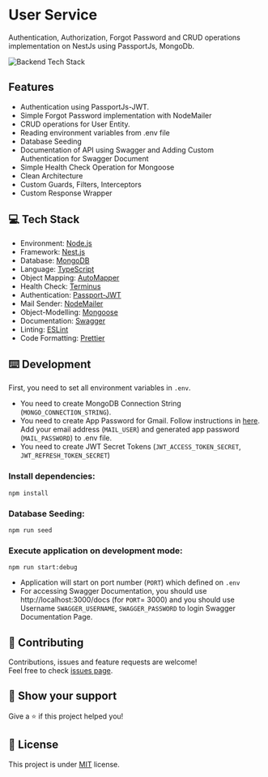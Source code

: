 # User Service
Authentication, Authorization, Forgot Password and CRUD operations implementation on NestJs using PassportJs, MongoDb.

![Backend Tech Stack](https://user-images.githubusercontent.com/61401062/130734976-e6c69175-1738-4841-8e0b-cb0d3b94cd7e.png)

## Features
- Authentication using PassportJs-JWT.
- Simple Forgot Password implementation with NodeMailer
- CRUD operations for User Entity.
- Reading environment variables from .env file
- Database Seeding
- Documentation of API using Swagger and Adding Custom Authentication for Swagger Document
- Simple Health Check Operation for Mongoose
- Clean Architecture
- Custom Guards, Filters, Interceptors
- Custom Response Wrapper

## 💻 Tech Stack

- Environment: [Node.js](https://nodejs.org/)
- Framework: [Nest.js](https://nestjs.com/)
- Database: [MongoDB](https://www.mongodb.com/)
- Language: [TypeScript](https://www.typescriptlang.org/)
- Object Mapping: [AutoMapper](https://automapperts.netlify.app/)
- Health Check: [Terminus](https://github.com/nestjs/terminus)
- Authentication: [Passport-JWT](www.passportjs.org)
- Mail Sender: [NodeMailer](https://nodemailer.com/)
- Object-Modelling: [Mongoose](https://mongoosejs.com/)
- Documentation: [Swagger](https://swagger.io/)
- Linting: [ESLint](https://eslint.org/)
- Code Formatting: [Prettier](https://prettier.io/)

## ⌨️ Development

First, you need to set all environment variables in `.env`. 
- You need to create MongoDB Connection String (`MONGO_CONNECTION_STRING`).
- You need to create App Password for Gmail. Follow instructions in [here](https://support.google.com/mail/answer/185833?hl=en). Add your email address (`MAIL_USER`) and generated app password (`MAIL_PASSWORD`) to .env file.
- You need to create JWT Secret Tokens (`JWT_ACCESS_TOKEN_SECRET`, `JWT_REFRESH_TOKEN_SECRET`)

### Install dependencies:

```
npm install
```

### Database Seeding:

```
npm run seed
```

### Execute application on development mode:

```
npm run start:debug
```

- Application will start on port number (`PORT`) which defined on `.env`
- For accessing Swagger Documentation, you should use http://localhost:3000/docs (for `PORT`= 3000) and you should use Username `SWAGGER_USERNAME`, `SWAGGER_PASSWORD` to login Swagger Documentation Page.

## 🤝 Contributing

Contributions, issues and feature requests are welcome!<br />Feel free to check [issues page](https://github.com/mehmetnuribolat/User-Auth-Service-NestJS/issues).

## :pray: Show your support

Give a ⭐️ if this project helped you!

## 📝 License

This project is under [MIT](https://github.com/mehmetnuribolat/User-Auth-Service-NestJS/blob/main/LICENSE) license.

